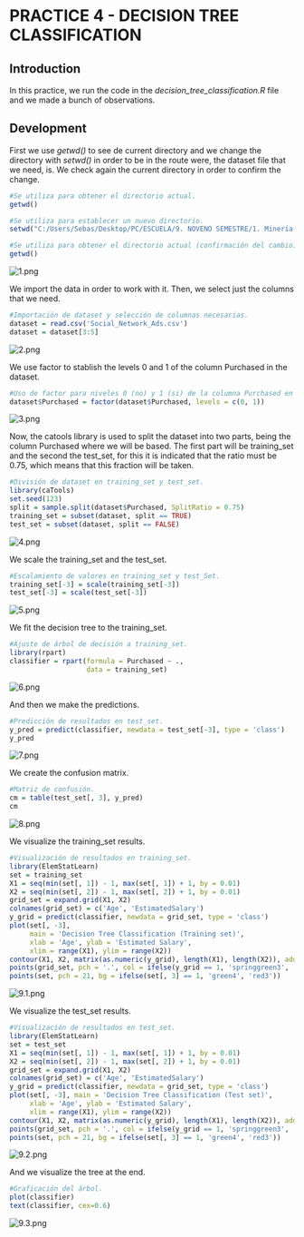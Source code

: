 # PRACTICE 4 - DECISION TREE CLASSIFICATION

## Introduction
In this practice, we run the code in the _decision_tree_classification.R_ file and we made a bunch of observations.

## Development

First we use _getwd()_ to see de current directory and we change the directory with _setwd()_ in order to be in the route were, the dataset file that we need, is. We check again the current directory in order to confirm the change.

```r
#Se utiliza para obtener el directorio actual.
getwd()

#Se utiliza para establecer un nuevo directorio.
setwd("C:/Users/Sebas/Desktop/PC/ESCUELA/9. NOVENO SEMESTRE/1. Minería de datos/MINERÍA DE DATOS (PROFESOR)/DataMining/MachineLearning/DesicionThree")

#Se utiliza para obtener el directorio actual (confirmación del cambio).
getwd()
```

![1.png](https://raw.github.com/sebastiansandovalcastro/DataMining/images/unit3/practice4/1.png)

We import the data in order to work with it. Then, we select just the columns that we need.

```r
#Importación de dataset y selección de columnas necesarias.
dataset = read.csv('Social_Network_Ads.csv')
dataset = dataset[3:5]
```

![2.png](https://raw.github.com/sebastiansandovalcastro/DataMining/images/unit3/practice4/2.png)

We use factor to stablish the levels 0 and 1 of the column Purchased in the dataset.

```r
#Uso de factor para niveles 0 (no) y 1 (si) de la columna Purchased en el dataset.
dataset$Purchased = factor(dataset$Purchased, levels = c(0, 1))
```

![3.png](https://raw.github.com/sebastiansandovalcastro/DataMining/images/unit3/practice4/3.png)

Now, the catools library is used to split the dataset into two parts, being the
column Purchased where we will be based. The first part will be training_set and the
second the test_set, for this it is indicated that the ratio must be 0.75, which means
that this fraction will be taken.

```r
#División de dataset en training_set y test_set.
library(caTools)
set.seed(123)
split = sample.split(dataset$Purchased, SplitRatio = 0.75)
training_set = subset(dataset, split == TRUE)
test_set = subset(dataset, split == FALSE)
```

![4.png](https://raw.github.com/sebastiansandovalcastro/DataMining/images/unit3/practice4/4.png)

We scale the training_set and the test_set.

```r
#Escalamiento de valores en training_set y test_Set.
training_set[-3] = scale(training_set[-3])
test_set[-3] = scale(test_set[-3])
```

![5.png](https://raw.github.com/sebastiansandovalcastro/DataMining/images/unit3/practice4/5.png)

We fit the decision tree to the training_set.

```r
#Ajuste de árbol de decisión a training_set.
library(rpart)
classifier = rpart(formula = Purchased ~ .,
                   data = training_set)
```

![6.png](https://raw.github.com/sebastiansandovalcastro/DataMining/images/unit3/practice4/6.png)

And then we make the predictions.

```r
#Predicción de resultados en test_set.
y_pred = predict(classifier, newdata = test_set[-3], type = 'class')
y_pred
```

![7.png](https://raw.github.com/sebastiansandovalcastro/DataMining/images/unit3/practice4/7.png)

We create the confusion matrix.

```r
#Matriz de confusión.
cm = table(test_set[, 3], y_pred)
cm
```

![8.png](https://raw.github.com/sebastiansandovalcastro/DataMining/images/unit3/practice4/8.png)

We visualize the training_set results.

```r
#Visualización de resultados en training_set.
library(ElemStatLearn)
set = training_set
X1 = seq(min(set[, 1]) - 1, max(set[, 1]) + 1, by = 0.01)
X2 = seq(min(set[, 2]) - 1, max(set[, 2]) + 1, by = 0.01)
grid_set = expand.grid(X1, X2)
colnames(grid_set) = c('Age', 'EstimatedSalary')
y_grid = predict(classifier, newdata = grid_set, type = 'class')
plot(set[, -3],
     main = 'Decision Tree Classification (Training set)',
     xlab = 'Age', ylab = 'Estimated Salary',
     xlim = range(X1), ylim = range(X2))
contour(X1, X2, matrix(as.numeric(y_grid), length(X1), length(X2)), add = TRUE)
points(grid_set, pch = '.', col = ifelse(y_grid == 1, 'springgreen3', 'tomato'))
points(set, pch = 21, bg = ifelse(set[, 3] == 1, 'green4', 'red3'))
```

![9.1.png](https://raw.github.com/sebastiansandovalcastro/DataMining/images/unit3/practice4/9.1.png)

We visualize the test_set results.

```r
#Visualización de resultados en test_set.
library(ElemStatLearn)
set = test_set
X1 = seq(min(set[, 1]) - 1, max(set[, 1]) + 1, by = 0.01)
X2 = seq(min(set[, 2]) - 1, max(set[, 2]) + 1, by = 0.01)
grid_set = expand.grid(X1, X2)
colnames(grid_set) = c('Age', 'EstimatedSalary')
y_grid = predict(classifier, newdata = grid_set, type = 'class')
plot(set[, -3], main = 'Decision Tree Classification (Test set)',
     xlab = 'Age', ylab = 'Estimated Salary',
     xlim = range(X1), ylim = range(X2))
contour(X1, X2, matrix(as.numeric(y_grid), length(X1), length(X2)), add = TRUE)
points(grid_set, pch = '.', col = ifelse(y_grid == 1, 'springgreen3', 'tomato'))
points(set, pch = 21, bg = ifelse(set[, 3] == 1, 'green4', 'red3'))
```

![9.2.png](https://raw.github.com/sebastiansandovalcastro/DataMining/images/unit3/practice4/9.2.png)

And we visualize the tree at the end.

```r
#Graficación del árbol.
plot(classifier)
text(classifier, cex=0.6)
```

![9.3.png](https://raw.github.com/sebastiansandovalcastro/DataMining/images/unit3/practice4/9.3.png)